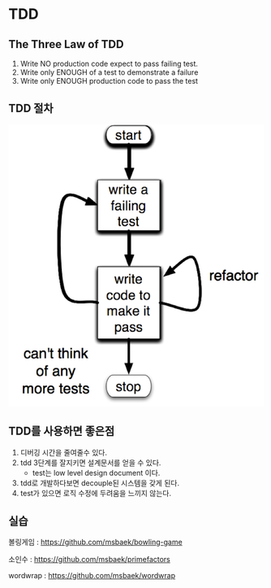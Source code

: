 # TDD


## The Three Law of TDD
1. Write NO production code expect to pass failing test.
2. Write only ENOUGH of a test to demonstrate a failure
3. Write only ENOUGH production code to pass the test
## TDD 절차
<img src="./images/tdd_index.png">

## TDD를 사용하면 좋은점
1. 디버깅 시간을 줄여줄수 있다.
2. tdd 3단계를 잘지키면 설계문서를 얻을 수 있다. 
	- test는	low level design document 이다.
3. tdd로 개발하다보면 decouple된 시스템을 갖게 된다.
4. test가 있으면 로직 수정에 두려움을 느끼지 않는다. 

## 실습 

볼링게임 : https://github.com/msbaek/bowling-game

소인수 : https://github.com/msbaek/primefactors

wordwrap : https://github.com/msbaek/wordwrap